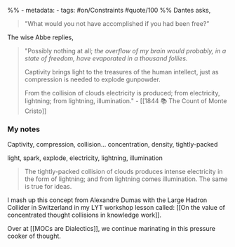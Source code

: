 %% - metadata:
	- tags: #on/Constraints #quote/100 %%
Dantes asks, 
> "What would you not have accomplished if you had been free?” 

The wise Abbe replies, 
> "Possibly nothing at all; *the overflow of my brain would probably, in a state of freedom, have evaporated in a thousand follies.* 
> 
> Captivity brings light to the treasures of the human intellect, just as compression is needed to explode gunpowder. 
> 
> From the collision of clouds electricity is produced; from electricity, lightning; from lightning, illumination." - [[1844 📚 The Count of Monte Cristo]]

### My notes
Captivity, compression, collision... concentration, density, tightly-packed

light, spark, explode, electricity, lightning, illumination

> The tightly-packed collision of clouds produces intense electricity in the form of lightning; and from lightning comes illumination. The same is true for ideas. 

I mash up this concept from Alexandre Dumas with the Large Hadron Collider in Switzerland in my LYT workshop lesson called: [[On the value of concentrated thought collisions in knowledge work]].

Over at [[MOCs are Dialectics]], we continue marinating in this pressure cooker of thought.
